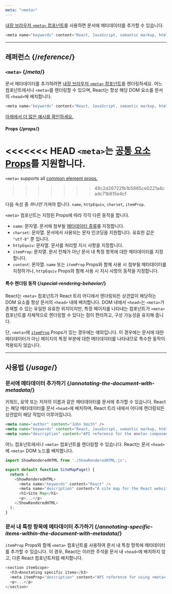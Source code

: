 ```yaml
---
meta: "<meta>"
---
```


<Intro>

[내장 브라우저 `<meta>` 컴포넌트](https://developer.mozilla.org/ko/docs/Web/HTML/Element/meta)를 사용하면 문서에 메타데이터를 추가할 수 있습니다.

```js
<meta name="keywords" content="React, JavaScript, semantic markup, html" />
```

</Intro>

<InlineToc />

---

## 레퍼런스 {/*reference*/}

### `<meta>` {/*meta*/}

문서 메타데이터를 추가하려면 [내장 브라우저 `<meta>` 컴포넌트](https://developer.mozilla.org/ko/docs/Web/HTML/Element/meta)를 렌더링하세요. 어느 컴포넌트에서나 `<meta>`를 렌더링할 수 있으며, React는 항상 해당 DOM 요소를 문서의 `<head>`에 배치합니다.

```js
<meta name="keywords" content="React, JavaScript, semantic markup, html" />
```

[아래에서 더 많은 예시를 확인하세요.](#usage)

#### Props {/*props*/}

<<<<<<< HEAD
`<meta>`는 [공통 요소 Props](/reference/react-dom/components/common#props)를 지원합니다.
=======
`<meta>` supports all [common element props.](/reference/react-dom/components/common#common-props)
>>>>>>> 49c2d26722fb1b5865ce0221a4cadc71b615e4cf

다음 속성 중 _하나만_ 가져야 합니다. `name`, `httpEquiv`, `charset`, `itemProp`.

`<meta>` 컴포넌트는 지정된 Props에 따라 각각 다른 동작을 합니다.

* `name`: 문자열. 문서에 첨부될 [메타데이터 종류](https://developer.mozilla.org/ko/docs/Web/HTML/Element/meta/name)를 지정합니다.
* `charset`: 문자열. 문서에서 사용되는 문자 인코딩을 지원합니다. 유효한 값은 `"utf-8"` 뿐 입니다.
* `httpEquiv`: 문자열. 문서를 처리할 지시 사항을 지정합니다.
* `itemProp`: 문자열. 문서 전체가 아닌 문서 내 특정 항목에 대한 메타데이터를 지정합니다.
* `content`: 문자열. `name` 또는 `itemProp` Props와 함께 사용 시 첨부될 메타데이터를 지정하거나, `httpEquiv` Props와 함께 사용 시 지시 사항의 동작을 지정합니다.

#### 특수 렌더링 동작 {/*special-rendering-behavior*/}

React는 `<meta>` 컴포넌트가 React 트리 어디에서 렌더링되든 상관없이 해당하는 DOM 요소를 항상 문서의 `<head>` 내에 배치합니다. DOM 내에서 `<head>`는 `<meta>`가 존재할 수 있는 유일한 유효한 위치이지만, 특정 페이지를 나타내는 컴포넌트가 `<meta>` 컴포넌트를 자체적으로 렌더링할 수 있다는 점이 편리하고, 구성 가능성을 유지해 줍니다.

단, `<meta>`에 [`itemProp`](https://developer.mozilla.org/ko/docs/Web/HTML/Global_attributes/itemprop) Props가 있는 경우에는 예외입니다. 이 경우에는 문서에 대한 메타데이터가 아닌 페이지의 특정 부분에 대한 메타데이터를 나타내므로 특수한 동작이 적용되지 않습니다.

---

## 사용법 {/*usage*/}

### 문서에 메타데이터 추가하기 {/*annotating-the-document-with-metadata*/}

키워드, 요약 또는 저자의 이름과 같은 메타데이터를 문서에 추가할 수 있습니다. React는 해당 메타데이터를 문서 `<head>`에 배치하며, React 트리 내에서 어디에 렌더링되든 상관없이 해당 작업이 이루어집니다.

```html
<meta name="author" content="John Smith" />
<meta name="keywords" content="React, JavaScript, semantic markup, html" />
<meta name="description" content="API reference for the <meta> component in React DOM" />
```

어느 컴포넌트에서나 `<meta>` 컴포넌트를 렌더링할 수 있습니다. React는 문서 `<head>`에 `<meta>` DOM 노드를 배치합니다.

<SandpackWithHTMLOutput>

```js src/App.js active
import ShowRenderedHTML from './ShowRenderedHTML.js';

export default function SiteMapPage() {
  return (
    <ShowRenderedHTML>
      <meta name="keywords" content="React" />
      <meta name="description" content="A site map for the React website" />
      <h1>Site Map</h1>
      <p>...</p>
    </ShowRenderedHTML>
  );
}
```

</SandpackWithHTMLOutput>

### 문서 내 특정 항목에 메타데이터 추가하기 {/*annotating-specific-items-within-the-document-with-metadata*/}

`itemProp` Props와 함께 `<meta>` 컴포넌트를 사용하여 문서 내 특정 항목에 메타데이터를 추가할 수 있습니다. 이 경우, React는 이러한 주석을 문서 내 `<head>`에 배치하지 않고, 다른 React 컴포넌트처럼 배치합니다.

```js
<section itemScope>
  <h3>Annotating specific items</h3>
  <meta itemProp="description" content="API reference for using <meta> with itemProp" />
  <p>...</p>
</section>
```
